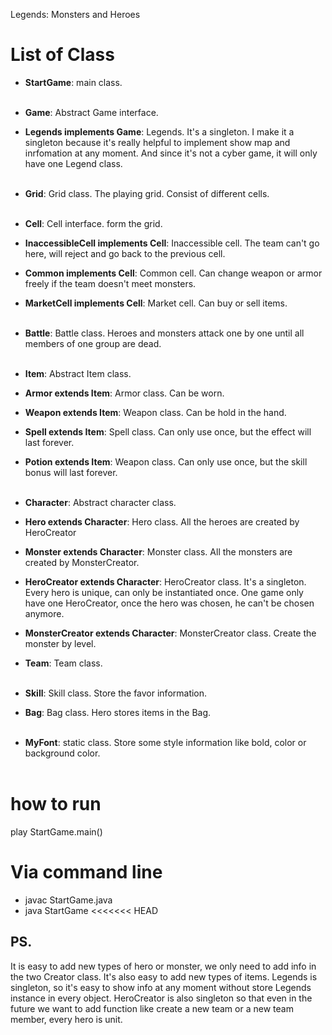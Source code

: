 Legends: Monsters and Heroes
# List of Class

* **StartGame**: main class.<br><br>


* **Game**: Abstract Game interface.
* **Legends implements Game**: Legends. It's a singleton. I make it a singleton because it's really helpful to implement 
  show map and inrfomation at any moment. And since it's not a cyber game, it will only have one Legend class.<br><br>


* **Grid**: Grid class. The playing grid. Consist of different cells.<br><br>
  

* **Cell**: Cell interface. form the grid.
* **InaccessibleCell implements Cell**: Inaccessible cell. The team can't go here, will reject and go back to the previous cell.
* **Common implements Cell**: Common cell. Can change weapon or armor freely if the team doesn't meet monsters.
* **MarketCell implements Cell**: Market cell. Can buy or sell items.<br><br>


* **Battle**: Battle class. Heroes and monsters attack one by one until all members of one group are dead.<br><br>


* **Item**: Abstract Item class.
* **Armor extends Item**: Armor class. Can be worn.
* **Weapon extends Item**: Weapon class. Can be hold in the hand.
* **Spell extends Item**: Spell class. Can only use once, but the effect will last forever.
* **Potion extends Item**: Weapon class. Can only use once, but the skill bonus will last forever.<br><br>


* **Character**: Abstract character class.
* **Hero extends Character**: Hero class. All the heroes are created by HeroCreator
* **Monster extends Character**: Monster class. All the monsters are created by MonsterCreator.
* **HeroCreator extends Character**: HeroCreator class. It's a singleton. Every hero is unique, can only be instantiated once.
  One game only have one HeroCreator, once the hero was chosen, he can't be chosen anymore.
* **MonsterCreator extends Character**: MonsterCreator class. Create the monster by level.
* **Team**: Team class.<br><br>


* **Skill**: Skill class. Store the favor information.
* **Bag**: Bag class. Hero stores items in the Bag.<br><br>


* **MyFont**: static class. Store some style information like bold, color or background color.<br><br>

# how to run
play StartGame.main()

# Via command line
- javac StartGame.java
- java StartGame
<<<<<<< HEAD

## PS.

[comment]: <> (I use strikeout at many places, but it's not supported on some terminal. It's supported on ItelliJ.)

It is easy to add new types of hero or monster, we only need to add info in the two Creator class. 
It's also easy to add new types of items. Legends is singleton, so it's easy to show info at any moment without store Legends instance in every object.
HeroCreator is also singleton so that even in the future we want to add function like create a new team or a new team member, every hero is unit.